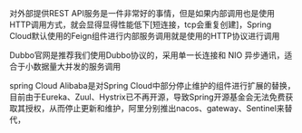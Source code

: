 对外部提供REST API服务是一件非常好的事情，但是如果内部调用也是使用HTTP调用方式，就会显得显得性能低下[短连接，tcp会重复创建]，Spring Cloud默认使用的Feign组件进行内部服务调用就是使用的HTTP协议进行调用

Dubbo官网是推荐我们使用Dubbo协议的，采用单一长连接和 NIO 异步通讯，适合于小数据量大并发的服务调用

spring Cloud Alibaba是对Spring Cloud中部分停止维护的组件进行扩展的替换，目前由于Eureka、Zuul、Hystrix已不再开源，导致Spring开源基金会无法免费获取其授权，从而停止更新和维护，阿里分别推出nacos、gateway、Sentinel来替代，